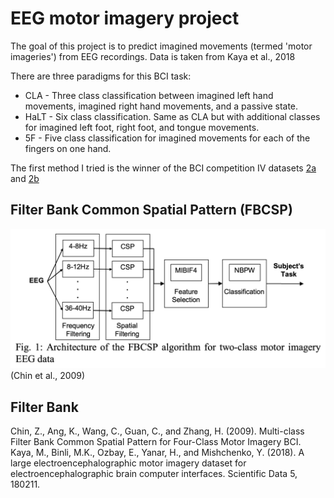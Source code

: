 # EEG motor imagery project

The goal of this project is to predict imagined movements (termed 'motor imageries') from EEG recordings. Data is taken from Kaya et al., 2018

There are three paradigms for this BCI task:

* CLA - Three class classification between imagined left hand movements, imagined right hand movements, and a passive state.
* HaLT - Six class classification. Same as CLA but with additional classes for imagined left foot, right foot, and tongue movements.
* 5F - Five class classification for imagined movements for each of the fingers on one hand.

The first method I tried is the winner of the BCI competition IV datasets [2a](http://www.bbci.de/competition/iv/results/#dataset2a) and [2b](http://www.bbci.de/competition/iv/results/#dataset2b)

## Filter Bank Common Spatial Pattern (FBCSP)

![FBCSP](https://github.com/AsaBarthMaron/asabarthmaron.github.io/blob/master/files/FBCSP.png)
(Chin et al., 2009)

## Filter Bank


Chin, Z., Ang, K., Wang, C., Guan, C., and Zhang, H. (2009). 
    Multi-class Filter Bank Common Spatial Pattern for Four-Class Motor 
    Imagery BCI.
Kaya, M., Binli, M.K., Ozbay, E., Yanar, H., and Mishchenko, Y. (2018). 
    A large electroencephalographic motor imagery dataset for 
    electroencephalographic brain computer interfaces. 
    Scientific Data 5, 180211.

